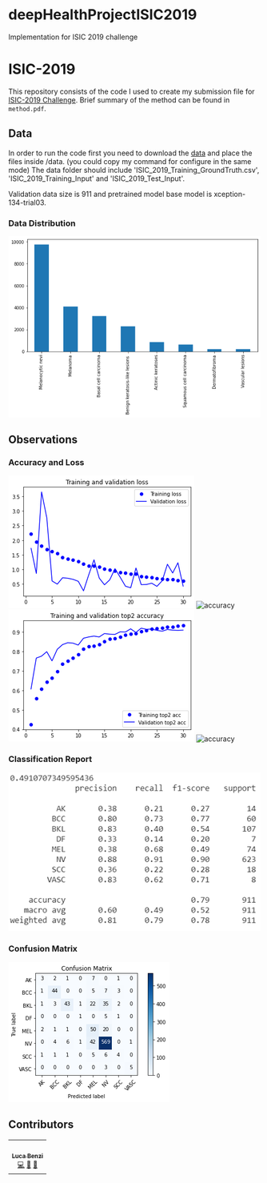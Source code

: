 # deepHealthProjectISIC2019
Implementation  for ISIC 2019 challenge 

# ISIC-2019

This repository consists of the code I used to create my submission file for [ISIC-2019 Challenge](https://challenge2019.isic-archive.com/).
Brief summary of the method can be found in `method.pdf`.

## Data

In order to run the code first you need to download the [data](https://challenge2019.isic-archive.com/) and place the files inside /data. (you could copy my command for configure in the same mode)
The data folder should include 'ISIC_2019_Training_GroundTruth.csv', 'ISIC_2019_Training_Input' and 'ISIC_2019_Test_Input'.


Validation data size is 911 and pretrained model base model is xception-134-trial03.

### Data Distribution

![dist](images/datadistribution.png)

##  Observations


### Accuracy and Loss

![loss](images/trainingvalidation.png)
![accuracy](images/trainingvalidationcataccuracy.png)
![accuracy](images/trainingvalidatiotop2accuracy.png)
![accuracy](images/trainingvalidationtop3accuracy.png)


### Classification Report

![report](images/result.PNG)


### Confusion Matrix

![confusionMatrix](images/confusionmatrix.png)


## Contributors
<table>
  <tr>
    <td align="center"><a href="https://github.com/onboarding92"><br /><sub><b>Luca Benzi</b></sub></a><br /><a href="https://github.com/deepHealthProjectISIC2019/commits?author=BenziLuca" title="Code">💻</a> <a href="#ideas-BenziLuca" title="Ideas, Planning, & Feedback">🤔</a> <a href="#tool-BenziLuca" title="Tools">🔧</a></td>
  </tr>
</table>
